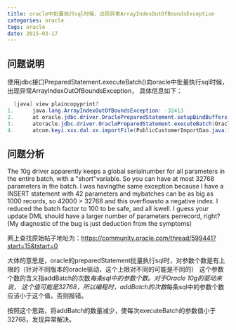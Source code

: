 ```yaml
---
title: oracle中批量执行sql时候，出现异常ArrayIndexOutOfBoundsException
categories: oracle
tags: oracle
date: 2015-03-17
---
```


## 问题说明
使用jdbc接口PreparedStatement.executeBatch()向oracle中批量执行sql时候，出现异常ArrayIndexOutOfBoundsException，
具体信息如下：
``` java
  [java] view plaincopyprint?
1.      java.lang.ArrayIndexOutOfBoundsException: -32413  
2.	    at oracle.jdbc.driver.OraclePreparedStatement.setupBindBuffers(OraclePreparedStatement.java:2672)  
3.	    atoracle.jdbc.driver.OraclePreparedStatement.executeBatch(OraclePreparedStatement.java:10688)  
4.	    atcom.keyi.xxx.dal.xx.importFile(PublicCustomerImportDao.java:107)  
```

## 问题分析

The 10g driver apparently keeps a global serialnumber for all parameters in the entire batch, 
with a "short"variable. So you can have at most 32768 parameters in the batch. 
I was havingthe same exception because I have a INSERT statement with 42 parameters and mybatches 
can be as big as 1000 records, so 42000 > 32768 and this overflowsto a negative index. 
I reduced the batch factor to 100 to be safe, and all iswell. 
I guess your update DML should have a larger number of parameters perrecord, 
right? (My diagnostic of the bug is just deduction from the symptoms)


网上查找原始帖子地址为：https://community.oracle.com/thread/599441?start=15&tstart=0

大体的意思是，oracle的preparedStatement批量执行sql时，对参数个数是有上限的（针对不同版本的oracle驱动，这个上限对不同的可能是不同的）
这个参数个数的含义指addBatch的次数*每条sql中的参数个数。对于Oracle 10g的驱动来说，
这个值可能是32768，所以编程时，addBatch的次数*每条sql中的参数个数应该小于这个值，否则报错。

按照这个思路，将addBatch的数量减少，使每次executeBatch的参数值小于32768，发现异常解决。




